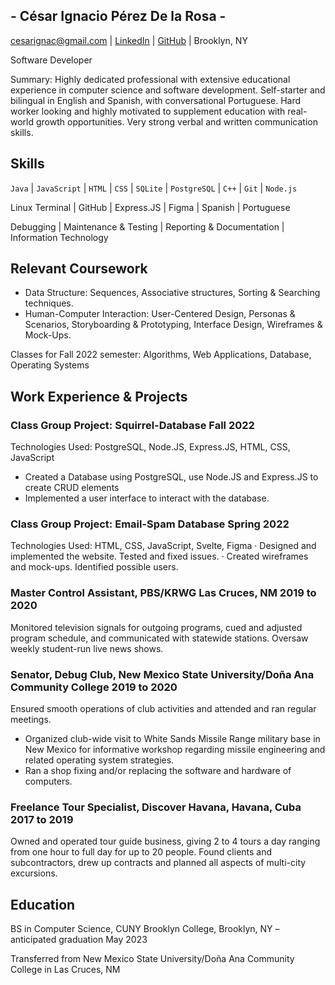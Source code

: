 ## - César Ignacio Pérez De la Rosa -

cesarignac@gmail.com | [LinkedIn](https://www.linkedin.com/in/cipr) | [GitHub](https://github.com/CesarIgnacio) | Brooklyn, NY

Software Developer

Summary: Highly dedicated professional with extensive educational experience in computer science and software development. Self-starter and bilingual in English and Spanish, with conversational Portuguese. Hard worker looking and highly motivated to supplement education with real-world growth opportunities. Very strong verbal and written communication skills.

## Skills

`Java` | `JavaScript` | `HTML` | `CSS` | `SQLite` | `PostgreSQL` | `C++` | `Git` | `Node.js`

Linux Terminal | GitHub | Express.JS | Figma | Spanish | Portuguese

Debugging | Maintenance & Testing | Reporting & Documentation | Information Technology

## Relevant Coursework

- Data Structure: Sequences, Associative structures, Sorting & Searching techniques.
- Human-Computer Interaction: User-Centered Design, Personas & Scenarios, Storyboarding & Prototyping, Interface Design, Wireframes & Mock-Ups.

Classes for Fall 2022 semester: Algorithms, Web Applications, Database, Operating Systems

## Work Experience & Projects

### Class Group Project: Squirrel-Database Fall 2022

Technologies Used: PostgreSQL, Node.JS, Express.JS, HTML, CSS, JavaScript

- Created a Database using PostgreSQL, use Node.JS and Express.JS to create CRUD elements
- Implemented a user interface to interact with the database.

### Class Group Project: Email-Spam Database Spring 2022

Technologies Used: HTML, CSS, JavaScript, Svelte, Figma
· Designed and implemented the website. Tested and fixed issues.
· Created wireframes and mock-ups. Identified possible users.

### Master Control Assistant, PBS/KRWG Las Cruces, NM 2019 to 2020

Monitored television signals for outgoing programs, cued and adjusted program schedule, and communicated with statewide stations. Oversaw weekly student-run live news shows.

### Senator, Debug Club, New Mexico State University/Doña Ana Community College 2019 to 2020

Ensured smooth operations of club activities and attended and ran regular meetings.

- Organized club-wide visit to White Sands Missile Range military base in New Mexico for informative workshop regarding missile engineering and related operating system strategies.
- Ran a shop fixing and/or replacing the software and hardware of computers.

### Freelance Tour Specialist, Discover Havana, Havana, Cuba 2017 to 2019

Owned and operated tour guide business, giving 2 to 4 tours a day ranging from one hour to full day for up to 20 people. Found clients and subcontractors, drew up contracts and planned all aspects of multi-city excursions.

## Education

BS in Computer Science, CUNY Brooklyn College, Brooklyn, NY – anticipated graduation May 2023

Transferred from New Mexico State University/Doña Ana Community College in Las Cruces, NM
